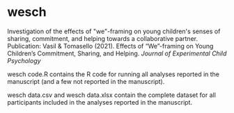 # wesch
Investigation of the effects of "we"-framing on young children's senses of sharing, commitment, and helping towards a collaborative partner. Publication: Vasil & Tomasello (2021). Effects of “We”-framing on Young Children’s Commitment, Sharing, and Helping. *Journal of Experimental Child Psychology*

wesch code.R contains the R code for running all analyses reported in the manuscript (and a few not reported in the manuscript).

wesch data.csv and wesch data.xlsx contain the complete dataset for all participants included in the analyses reported in the manuscript.
